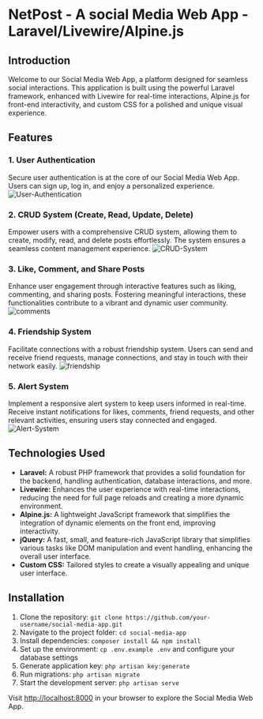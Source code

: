 # NetPost - A social Media Web App - Laravel/Livewire/Alpine.js

## Introduction
Welcome to our Social Media Web App, a platform designed for seamless social interactions. This application is built using the powerful Laravel framework, enhanced with Livewire for real-time interactions, Alpine.js for front-end interactivity, and custom CSS for a polished and unique visual experience.

## Features

### 1. User Authentication
Secure user authentication is at the core of our Social Media Web App. Users can sign up, log in, and enjoy a personalized experience.
![User-Authentication](https://github.com/mohamed-ali-agourram/NetPost/assets/95295909/c27f400c-8a9b-4c79-be50-bd048afe3203)


### 2. CRUD System (Create, Read, Update, Delete)
Empower users with a comprehensive CRUD system, allowing them to create, modify, read, and delete posts effortlessly. The system ensures a seamless content management experience.
![CRUD-System](https://github.com/mohamed-ali-agourram/NetPost/assets/95295909/24fc9129-02bb-4fa5-9c9c-d694eaf0e6ee)


### 3. Like, Comment, and Share Posts
Enhance user engagement through interactive features such as liking, commenting, and sharing posts. Fostering meaningful interactions, these functionalities contribute to a vibrant and dynamic user community.
![comments](https://github.com/mohamed-ali-agourram/NetPost/assets/95295909/0592b1b2-317e-4149-8a52-f216b814adaa)


### 4. Friendship System
Facilitate connections with a robust friendship system. Users can send and receive friend requests, manage connections, and stay in touch with their network easily.
![friendship](https://github.com/mohamed-ali-agourram/NetPost/assets/95295909/876d6d96-468c-440c-9498-72b90cebe113)


### 5. Alert System
Implement a responsive alert system to keep users informed in real-time. Receive instant notifications for likes, comments, friend requests, and other relevant activities, ensuring users stay connected and engaged.
![Alert-System](https://github.com/mohamed-ali-agourram/NetPost/assets/95295909/84f2d7fb-c54e-4cf5-8754-6ea3997b6ba0)


## Technologies Used

- **Laravel:** A robust PHP framework that provides a solid foundation for the backend, handling authentication, database interactions, and more.
- **Livewire:** Enhances the user experience with real-time interactions, reducing the need for full page reloads and creating a more dynamic environment.
- **Alpine.js:** A lightweight JavaScript framework that simplifies the integration of dynamic elements on the front end, improving interactivity.
- **jQuery:** A fast, small, and feature-rich JavaScript library that simplifies various tasks like DOM manipulation and event handling, enhancing the overall user interface.
- **Custom CSS:** Tailored styles to create a visually appealing and unique user interface.

## Installation

1. Clone the repository: `git clone https://github.com/your-username/social-media-app.git`
2. Navigate to the project folder: `cd social-media-app`
3. Install dependencies: `composer install && npm install`
4. Set up the environment: `cp .env.example .env` and configure your database settings
5. Generate application key: `php artisan key:generate`
6. Run migrations: `php artisan migrate`
7. Start the development server: `php artisan serve`

Visit [http://localhost:8000](http://localhost:8000) in your browser to explore the Social Media Web App.

